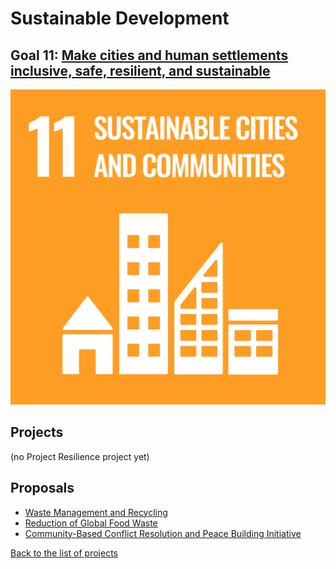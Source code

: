 # Sustainable Development

## Goal 11: [Make cities and human settlements inclusive, safe, resilient, and sustainable](https://sdgs.un.org/goals/goal11)

[![Goal 11](../images/sdgs/E-WEB-Goal-11.png)](https://sdgs.un.org/goals/goal11)

## Projects

(no Project Resilience project yet)

## Proposals

- [Waste Management and Recycling](../proposals/waste_management)
- [Reduction of Global Food Waste](../proposals/food_waste)
- [Community-Based Conflict Resolution and Peace Building Initiative](../proposals/conflict_resolution)

[Back to the list of projects](../README)